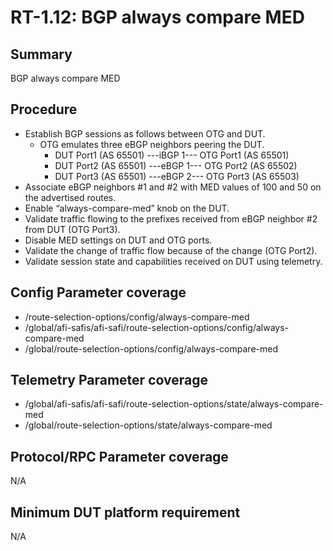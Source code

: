 # RT-1.12: BGP always compare MED 

## Summary

BGP always compare MED 

## Procedure

*   Establish BGP sessions as follows between OTG and DUT.
    *   OTG emulates three eBGP neighbors peering the DUT.
        *   DUT Port1 (AS 65501) ---iBGP 1--- OTG Port1 (AS 65501)
        *   DUT Port2 (AS 65501) ---eBGP 1--- OTG Port2 (AS 65502)
        *   DUT Port3 (AS 65501) ---eBGP 2--- OTG Port3 (AS 65503)
*   Associate eBGP neighbors #1 and #2 with MED values of 100 and 50 on the advertised routes.
*   Enable “always-compare-med” knob on the DUT.
*   Validate traffic flowing to the prefixes received from eBGP neighbor #2 from DUT (OTG Port3).
*   Disable MED settings on DUT and OTG ports. 
*   Validate the change of traffic flow because of the change (OTG Port2).
*   Validate session state and capabilities received on DUT using telemetry.     

## Config Parameter coverage

*   /route-selection-options/config/always-compare-med 
*   /global/afi-safis/afi-safi/route-selection-options/config/always-compare-med 
*   /global/route-selection-options/config/always-compare-med 

## Telemetry Parameter coverage

*   /global/afi-safis/afi-safi/route-selection-options/state/always-compare-med 
*   /global/route-selection-options/state/always-compare-med 

## Protocol/RPC Parameter coverage

N/A

## Minimum DUT platform requirement

N/A
